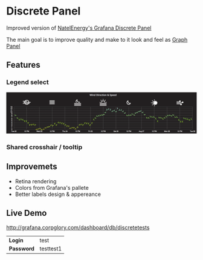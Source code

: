 # Discrete Panel

Improved version of [NatelEnergy's Grafana Discrete Panel](https://github.com/NatelEnergy/grafana-discrete-panel)

The main goal is to improve quality and make to it look and feel as [Graph Panel](http://docs.grafana.org/features/panels/graph/)


## Features

### Legend select

![Legend select dark](https://github.com/CorpGlory/grafana-ico-line-plugin/blob/master/src/screenshots/main.png)

### Shared crosshair / tooltip

## Improvemets

* Retina rendering
* Colors from Grafana's pallete
* Better labels design & appereance

## Live Demo

http://grafana.corpglory.com/dashboard/db/discretetests

<table>
<tr>
  <td> 
    <b>Login</b> 
  </td>
  <td>test</td>
</tr>
<tr>
  <td>
    <b>Password</b>
  </td>
  <td>
    testtest1
  </td>
</tr>
</table>


